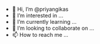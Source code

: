 - 👋 Hi, I’m @priyangikas
- 👀 I’m interested in ...
- 🌱 I’m currently learning ...
- 💞️ I’m looking to collaborate on ...
- 📫 How to reach me ...

<!---
priyangikas/priyangikas is a ✨ special ✨ repository because its `README.md` (this file) appears on your GitHub profile.
You can click the Preview link to take a look at your changes.
--->
